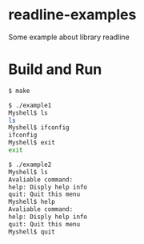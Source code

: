 # readline-examples

Some example about library readline

# Build and Run
```Bash
$ make

$ ./example1
Myshell$ ls
ls
Myshell$ ifconfig
ifconfig
Myshell$ exit
exit

$ ./example2 
Myshell$ ls
Avaliable command:
help: Disply help info
quit: Quit this menu
Myshell$ help
Avaliable command:
help: Disply help info
quit: Quit this menu
Myshell$ quit
```